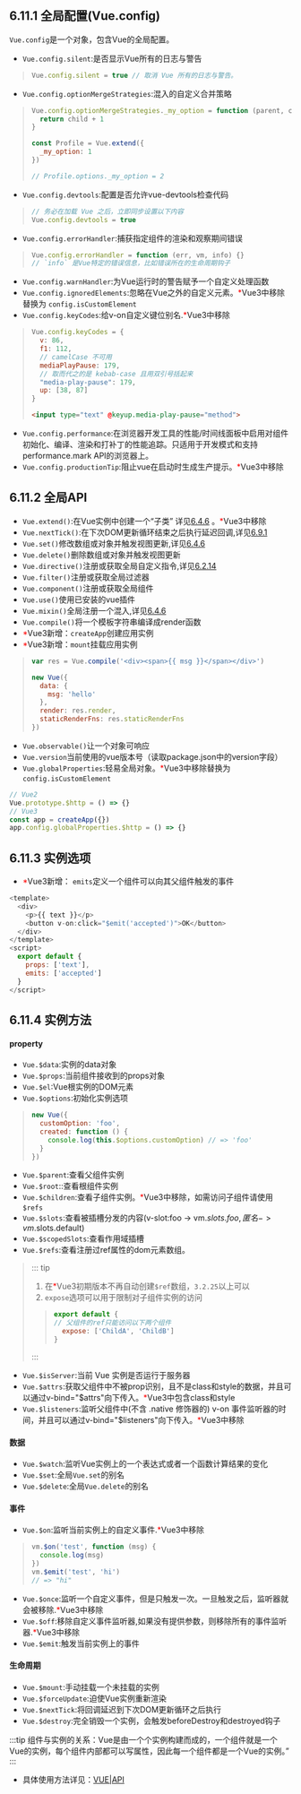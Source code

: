 ## 6.11.1 全局配置(Vue.config)
`Vue.config`是一个对象，包含Vue的全局配置。
* `Vue.config.silent`:是否显示Vue所有的日志与警告
> ```js
> Vue.config.silent = true // 取消 Vue 所有的日志与警告。
> ```    
* `Vue.config.optionMergeStrategies`:混入的自定义合并策略
> ```js
> Vue.config.optionMergeStrategies._my_option = function (parent, child, vm) {
>   return child + 1
> }
> 
> const Profile = Vue.extend({
>   _my_option: 1
> })
> 
> // Profile.options._my_option = 2
> ```   
* `Vue.config.devtools`:配置是否允许vue-devtools检查代码 
> ```js
> // 务必在加载 Vue 之后，立即同步设置以下内容
> Vue.config.devtools = true
> ```
* `Vue.config.errorHandler`:捕获指定组件的渲染和观察期间错误    
> ```js
> Vue.config.errorHandler = function (err, vm, info) {}
> // `info` 是Vue特定的错误信息，比如错误所在的生命周期钩子
> ```
* `Vue.config.warnHandler`:为Vue运行时的警告赋予一个自定义处理函数
* `Vue.config.ignoredElements`:忽略在Vue之外的自定义元素。<span style="color: red">*</span>Vue3中移除替换为 `config.isCustomElement`
* `Vue.config.keyCodes`:给v-on自定义键位别名.<span style="color: red">*</span>Vue3中移除
> ```js
> Vue.config.keyCodes = {
>   v: 86,
>   f1: 112,
>   // camelCase 不可用
>   mediaPlayPause: 179,
>   // 取而代之的是 kebab-case 且用双引号括起来
>   "media-play-pause": 179,
>   up: [38, 87]
> }
> ```
> ```html
> <input type="text" @keyup.media-play-pause="method">
> ```
* `Vue.config.performance`:在浏览器开发工具的性能/时间线面板中启用对组件初始化、编译、渲染和打补丁的性能追踪。只适用于开发模式和支持performance.mark API的浏览器上。
* `Vue.config.productionTip`:阻止vue在启动时生成生产提示。<span style="color: red">*</span>Vue3中移除

## 6.11.2 全局API
* `Vue.extend()`:在Vue实例中创建一个“子类” 详见[6.4.6](/jaqi.note/frontend/vue/component/#混入-mixin) 。<span style="color: red">*</span>Vue3中移除
* `Vue.nextTick()`:在下次DOM更新循环结束之后执行延迟回调,详见[6.9.1](/jaqi.note/frontend/vue/async/#_6-9-1nexttick) 
* `Vue.set()`修改数组或对象并触发视图更新,详见[6.4.6](/jaqi.note/frontend/vue/component/#控制更新) 
* `Vue.delete()`删除数组或对象并触发视图更新
* `Vue.directive()`注册或获取全局自定义指令,详见[6.2.14](/jaqi.note/frontend/vue/control/#_6-2-14-自定义指令-directive) 
* `Vue.filter()`注册或获取全局过滤器
* `Vue.component()`注册或获取全局组件
* `Vue.use()`使用已安装的vue插件
* `Vue.mixin()`全局注册一个混入,详见[6.4.6](/jaqi.note/frontend/vue/component/#混入-mixin) 
* `Vue.compile()`将一个模板字符串编译成render函数
* <span style="color: red">*</span>Vue3新增：`createApp`创建应用实例
* <span style="color: red">*</span>Vue3新增：`mount`挂载应用实例
> ```js
> var res = Vue.compile('<div><span>{{ msg }}</span></div>')
> 
> new Vue({
>   data: {
>     msg: 'hello'
>   },
>   render: res.render,
>   staticRenderFns: res.staticRenderFns
> })
> ```
* `Vue.observable()`让一个对象可响应
* `Vue.version`当前使用的vue版本号（读取package.json中的version字段）
* `Vue.globalProperties`:轻易全局对象。<span style="color: red">*</span>Vue3中移除替换为 `config.isCustomElement`
```js
// Vue2
Vue.prototype.$http = () => {}
// Vue3
const app = createApp({})
app.config.globalProperties.$http = () => {}
```
## 6.11.3 实例选项
* <span style="color: red">*</span>Vue3新增：
`emits`定义一个组件可以向其父组件触发的事件

```js
<template>
  <div>
    <p>{{ text }}</p>
    <button v-on:click="$emit('accepted')">OK</button>
  </div>
</template>
<script>
  export default {
    props: ['text'],
    emits: ['accepted']
  }
</script>
```

## 6.11.4 实例方法

#### property
* `Vue.$data`:实例的data对象        
* `Vue.$props`:当前组件接收到的props对象         
* `Vue.$el`:Vue根实例的DOM元素
* `Vue.$options`:初始化实例选项
> ```js
> new Vue({
>   customOption: 'foo',
>   created: function () {
>     console.log(this.$options.customOption) // => 'foo'
>   }
> })
> ```
* `Vue.$parent`:查看父组件实例
* `Vue.$root`::查看根组件实例
* `Vue.$children`:查看子组件实例。<span style="color: red">*</span>Vue3中移除，如需访问子组件请使用`$refs`
* `Vue.$slots`:查看被插槽分发的内容(v-slot:foo -> vm.$slots.foo ,匿名 -> vm.$slots.default)
* `Vue.$scopedSlots`:查看作用域插槽
* `Vue.$refs`:查看注册过ref属性的dom元素数组。
> ::: tip   
>  1. 在<span style="color: red">*</span>Vue3初期版本不再自动创建`$ref`数组，`3.2.25`以上可以  
> 2. `expose`选项可以用于限制对子组件实例的访问
>>```js
>> export default {
>> // 父组件的ref只能访问以下两个组件
>>   expose: ['ChildA', 'ChildB']
>> }
>>```
> :::
* `Vue.$isServer`:当前 Vue 实例是否运行于服务器
* `Vue.$attrs`:获取父组件中不被prop识别，且不是class和style的数据，并且可以通过v-bind="$attrs"向下传入。<span style="color: red">*</span>Vue3中包含class和style
* `Vue.$listeners`:监听父组件中(不含 .native 修饰器的) v-on 事件监听器的时间，并且可以通过v-bind="$listeners"向下传入。<span style="color: red">*</span>Vue3中移除

#### 数据
* `Vue.$watch`:监听Vue实例上的一个表达式或者一个函数计算结果的变化
* `Vue.$set`:全局`Vue.set`的别名
* `Vue.$delete`:全局`Vue.delete`的别名

#### 事件
* `Vue.$on`:监听当前实例上的自定义事件.<span style="color: red">*</span>Vue3中移除
> ```js
> vm.$on('test', function (msg) {
>   console.log(msg)
> })
> vm.$emit('test', 'hi')
> // => "hi"
> ```
* `Vue.$once`:监听一个自定义事件，但是只触发一次。一旦触发之后，监听器就会被移除.<span style="color: red">*</span>Vue3中移除
* `Vue.$off`:移除自定义事件监听器,如果没有提供参数，则移除所有的事件监听器.<span style="color: red">*</span>Vue3中移除
* `Vue.$emit`:触发当前实例上的事件
#### 生命周期
* `Vue.$mount`:手动挂载一个未挂载的实例
* `Vue.$forceUpdate`:迫使Vue实例重新渲染
* `Vue.$nextTick`:将回调延迟到下次DOM更新循环之后执行
* `Vue.$destroy`:完全销毁一个实例，会触发beforeDestroy和destroyed钩子


:::tip
组件与实例的关系：Vue是由一个个实例构建而成的，一个组件就是一个Vue的实例，每个组件内部都可以写属性，因此每一个组件都是一个Vue的实例。”
:::
* 具体使用方法详见：[VUE|API](https://cn.vuejs.org/v2/api/)